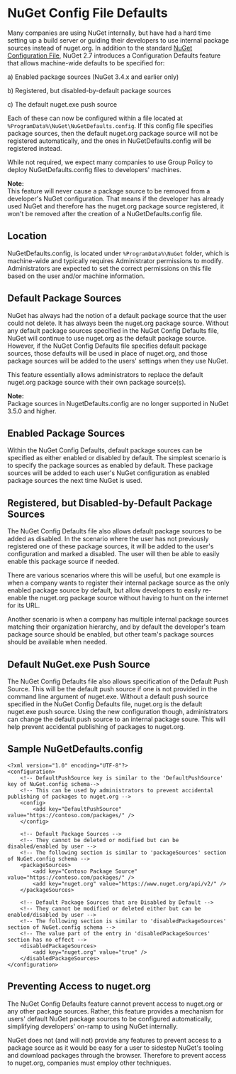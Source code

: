 # NuGet Config File Defaults

Many companies are using NuGet internally, but have had a hard time setting up a build server or guiding their developers to use internal package sources instead of nuget.org. In addition to the standard [NuGet Configuration File](nuget-config-file-overview.md), NuGet 2.7 introduces a Configuration Defaults feature that allows machine-wide defaults to be specified for:

a) Enabled package sources (NuGet 3.4.x and earlier only)

b) Registered, but disabled-by-default package sources

c) The default nuget.exe push source

Each of these can now be configured within a file located at `%ProgramData%\NuGet\NuGetDefaults.config`. If this config file specifies package sources, then the default nuget.org package source will not be registered automatically, and the ones in NuGetDefaults.config will be registered instead.

While not required, we expect many companies to use Group Policy to deploy NuGetDefaults.config files to developers' machines.

<div class="block-callout-info">
    <strong>Note:</strong><br>
    This feature will never cause a package source to be removed from a developer's NuGet configuration. That means if the developer has already used NuGet and therefore has the nuget.org package source registered, it won't be removed after the creation of a NuGetDefaults.config file.
</div>

## Location

NuGetDefaults.config, is located under `%ProgramData%\NuGet` folder, which is machine-wide and typically requires Administrator permissions to modify. Administrators are expected to set the correct permissions on this file based on the user and/or machine information.

## Default Package Sources

NuGet has always had the notion of a default package source that the user could not delete. It has always been the nuget.org package source. Without any default package sources specified in the NuGet Config Defaults file, NuGet will continue to use nuget.org as the default package source. However, if the NuGet Config Defaults file specifies default package sources, those defaults will be used in place of nuget.org, and those package sources will be added to the users' settings when they use NuGet.

This feature essentially allows administrators to replace the default nuget.org package source with their own package source(s).

<div class="block-callout-warning">
    <strong>Note:</strong><br>
    Package sources in NugetDefaults.config are no longer supported in NuGet 3.5.0 and higher.
</div>

## Enabled Package Sources

Within the NuGet Config Defaults, default package sources can be specified as either enabled or disabled by default. The simplest scenario is to specify the package sources as enabled by default. These package sources will be added to each user's NuGet configuration as enabled package sources the next time NuGet is used.

## Registered, but Disabled-by-Default Package Sources

The NuGet Config Defaults file also allows default package sources to be added as disabled. In the scenario where the user has not previously registered one of these package sources, it will be added to the user's configuration and marked a disabled. The user will then be able to easily enable this package source if needed.

There are various scenarios where this will be useful, but one example is when a company wants to register their internal package source as the only enabled package source by default, but allow developers to easily re-enable the nuget.org package source without having to hunt on the internet for its URL. 

Another scenario is when a company has multiple internal package sources matching their organization hierarchy, and by default the developer's team package source should be enabled, but other team's package sources should be available when needed.

## Default NuGet.exe Push Source

The NuGet Config Defaults file also allows specification of the Default Push Source. This will be the default push source if one is not provided in the command line argument of nuget.exe. Without a default push source specified in the NuGet Config Defaults file, nuget.org is the default nuget.exe push source. Using the new configuration though, administrators can change the default push source to an internal package soure. This will help prevent accidental publishing of packages to nuget.org.

## Sample NuGetDefaults.config

	<?xml version="1.0" encoding="UTF-8"?>
	<configuration>
		<!-- DefaultPushSource key is similar to the 'DefaultPushSource' key of NuGet.config schema-->
		<!-- This can be used by administrators to prevent accidental publishing of packages to nuget.org -->
		<config>
			<add key="DefaultPushSource" value="https://contoso.com/packages/" />
		</config>
	
		<!-- Default Package Sources -->
		<!-- They cannot be deleted or modified but can be disabled/enabled by user -->
		<!-- The following section is similar to 'packageSources' section of NuGet.config schema -->
		<packageSources>
			<add key="Contoso Package Source" value="https://contoso.com/packages/" />
			<add key="nuget.org" value="https://www.nuget.org/api/v2/" />
		</packageSources>

		<!-- Default Package Sources that are Disabled by Default -->
		<!-- They cannot be modified or deleted either but can be enabled/disabled by user -->
		<!-- The following section is similar to 'disabledPackageSources' section of NuGet.config schema -->
		<!-- The value part of the entry in 'disabledPackageSources' section has no effect -->
		<disabledPackageSources>
			<add key="nuget.org" value="true" />
		</disabledPackageSources>
	</configuration>

## Preventing Access to nuget.org

The NuGet Config Defaults feature cannot prevent access to nuget.org or any other package sources. Rather, this feature provides a mechanism for users' default NuGet package sources to be configured automatically, simplifying developers' on-ramp to using NuGet internally.

NuGet does not (and will not) provide any features to prevent access to a package source as it would be easy for a user to sidestep NuGet's tooling and download packages through the browser. Therefore to prevent access to nuget.org, companies must employ other techniques.
